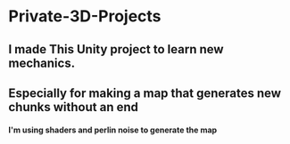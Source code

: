 # Private-3D-Projects
## I made This Unity project to learn new mechanics.
## Especially for making a map that generates new chunks without an end
#### I'm using shaders and perlin noise to generate the map
